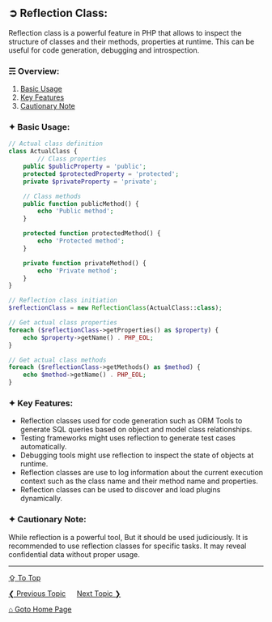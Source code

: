 ## &#10162; Reflection Class:
Reflection class is a powerful feature in PHP that allows to inspect the structure of classes and their methods, properties at runtime. This can be useful for code generation, debugging and introspection.

### &#9780; Overview:
1. [Basic Usage](#-basic-usage)
2. [Key Features](#-key-features)
3. [Cautionary Note](#-cautionary-note)

### &#10022; Basic Usage:
```php
// Actual class definition
class ActualClass {
		// Class properties
    public $publicProperty = 'public';
    protected $protectedProperty = 'protected';
    private $privateProperty = 'private';

    // Class methods
    public function publicMethod() {
        echo 'Public method';
    }

    protected function protectedMethod() {
        echo 'Protected method';
    }

    private function privateMethod() {
        echo 'Private method';
    }
}

// Reflection class initiation
$reflectionClass = new ReflectionClass(ActualClass::class);

// Get actual class properties
foreach ($reflectionClass->getProperties() as $property) {
    echo $property->getName() . PHP_EOL;
}

// Get actual class methods
foreach ($reflectionClass->getMethods() as $method) {
    echo $method->getName() . PHP_EOL;
}
```

### &#10022; Key Features:
- Reflection classes used for code generation such as ORM Tools to generate SQL queries based on object and model class relationships.
- Testing frameworks might uses reflection to generate test cases automatically.
- Debugging tools might use reflection to inspect the state of objects at runtime.
- Reflection classes are use to log information about the current execution context such as the class name and their method name and properties.
- Reflection classes can be used to discover and load plugins dynamically.

### &#10022; Cautionary Note:
While reflection is a powerful tool, But it should be used judiciously. It is recommended to use reflection classes for specific tasks. It may reveal confidential data without proper usage.

---
[&#8682; To Top](#-reflection-class)

[&#10094; Previous Topic](./abstraction.md) &emsp; [Next Topic &#10095;](./namespace.md)

[&#8962; Goto Home Page](../README.md)